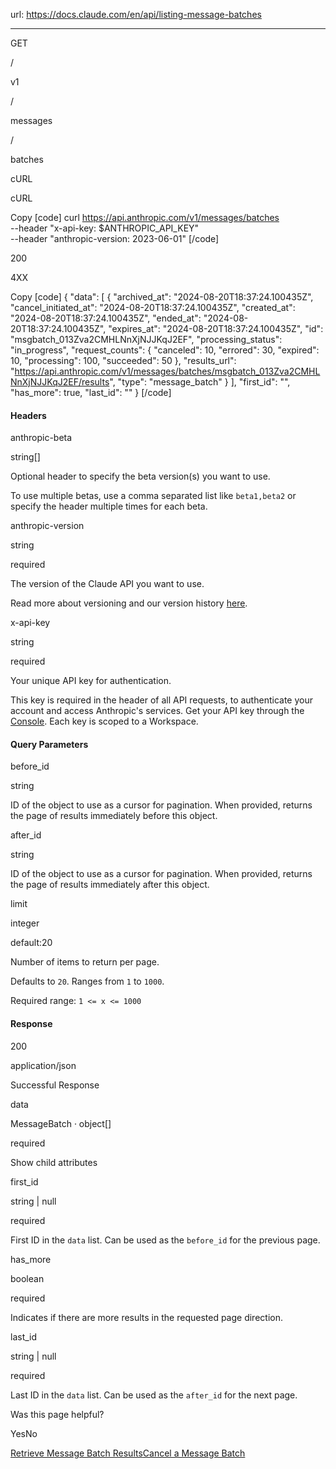 url: https://docs.claude.com/en/api/listing-message-batches

---

GET

/

v1

/

messages

/

batches

cURL

cURL

Copy
[code]
    curl https://api.anthropic.com/v1/messages/batches \
         --header "x-api-key: $ANTHROPIC_API_KEY" \
         --header "anthropic-version: 2023-06-01"
[/code]

200

4XX

Copy
[code]
    {
      "data": [
        {
          "archived_at": "2024-08-20T18:37:24.100435Z",
          "cancel_initiated_at": "2024-08-20T18:37:24.100435Z",
          "created_at": "2024-08-20T18:37:24.100435Z",
          "ended_at": "2024-08-20T18:37:24.100435Z",
          "expires_at": "2024-08-20T18:37:24.100435Z",
          "id": "msgbatch_013Zva2CMHLNnXjNJJKqJ2EF",
          "processing_status": "in_progress",
          "request_counts": {
            "canceled": 10,
            "errored": 30,
            "expired": 10,
            "processing": 100,
            "succeeded": 50
          },
          "results_url": "https://api.anthropic.com/v1/messages/batches/msgbatch_013Zva2CMHLNnXjNJJKqJ2EF/results",
          "type": "message_batch"
        }
      ],
      "first_id": "<string>",
      "has_more": true,
      "last_id": "<string>"
    }
[/code]

#### Headers

anthropic-beta

string\[\]

Optional header to specify the beta version\(s\) you want to use.

To use multiple betas, use a comma separated list like `beta1,beta2` or specify the header multiple times for each beta.

anthropic-version

string

required

The version of the Claude API you want to use.

Read more about versioning and our version history [here](/api/versioning).

x-api-key

string

required

Your unique API key for authentication.

This key is required in the header of all API requests, to authenticate your account and access Anthropic's services. Get your API key through the [Console](https://console.anthropic.com/settings/keys). Each key is scoped to a Workspace.

#### Query Parameters

before\_id

string

ID of the object to use as a cursor for pagination. When provided, returns the page of results immediately before this object.

after\_id

string

ID of the object to use as a cursor for pagination. When provided, returns the page of results immediately after this object.

limit

integer

default:20

Number of items to return per page.

Defaults to `20`. Ranges from `1` to `1000`.

Required range: `1 <= x <= 1000`

#### Response

200

application/json

Successful Response

data

MessageBatch · object\[\]

required

Show child attributes

first\_id

string | null

required

First ID in the `data` list. Can be used as the `before_id` for the previous page.

has\_more

boolean

required

Indicates if there are more results in the requested page direction.

last\_id

string | null

required

Last ID in the `data` list. Can be used as the `after_id` for the next page.

Was this page helpful?

YesNo

[Retrieve Message Batch Results](/en/api/retrieving-message-batch-results)[Cancel a Message Batch](/en/api/canceling-message-batches)
